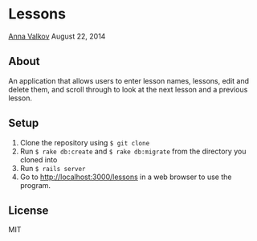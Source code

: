 # Lessons

[Anna Valkov](http://github.com/aavalkov) 
August 22, 2014
## About

An application that allows users to enter lesson names, lessons, edit and delete them, and scroll through to look at the next lesson and a previous lesson.

## Setup

1. Clone the repository using `$ git clone`
1. Run `$ rake db:create` and `$ rake db:migrate` from the directory you cloned into
1. Run `$ rails server`
1. Go to [http://localhost:3000/lessons](http://localhost:3000/lessons) in a web browser to use the program.

## License

MIT